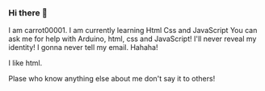 ### Hi there 👋

<!--
**Carrot00001/Carrot00001** is a ✨ _special_ ✨ repository because its `README.md` (this file) appears on your GitHub profile.

Here are some ideas to get you started:

- 🔭 I’m currently working on ...
- 🌱 I’m currently learning ...
- 👯 I’m looking to collaborate on ...
- 🤔 I’m looking for help with ...
- 💬 Ask me about ...
- 📫 How to reach me: ...
- 😄 Pronouns: ...
- ⚡ Fun fact: ...
-->
I am carrot00001. I am currently learning Html Css and JavaScript
You can ask me for help with Arduino, html, css and JavaScript! I'll never reveal my identity! I gonna never tell my email. Hahaha!

I like html.



Plase who know anything else about me don't say it to others! 
